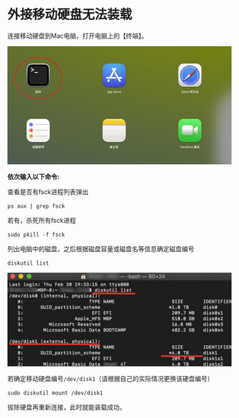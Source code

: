 # 外接移动硬盘无法装载



连接移动硬盘到Mac电脑，打开电脑上的【终端】。 

![image-20221005154815875](./assets/image-20221005154815875.png)

**依次输入以下命令:**

查看是否有fsck进程列表弹出

```shell
ps aux | grep fsck
```

若有，杀死所有fsck进程

```shell
sudo pkill -f fsck
```

列出电脑中的磁盘，之后根据磁盘容量或磁盘名等信息确定磁盘编号

```shell
diskutil list
```

 

![image-20221005154911494](./assets/image-20221005154911494.png)

若确定移动硬盘编号`/dev/disk1`（请根据自己的实际情况更换该硬盘编号）

```shell
sudo diskutil mount /dev/disk1
```

拔除硬盘再重新连接，此时就能装载成功。
